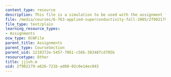 ```yaml
---
content_type: resource
description: This file is a simulation to be used with the assignment file.
file: /media/courses/6-763-applied-superconductivity-fall-2005/2f902179a626721bad8002c0e14ec043_jjivh.m
file_type: text/plain
learning_resource_types:
- Assignments
ocw_type: OCWFile
parent_title: Assignments
parent_type: CourseSection
parent_uid: 1210372e-5457-7061-c56b-38348fcd705b
resourcetype: Other
title: jjivh.m
uid: 2f902179-a626-721b-ad80-02c0e14ec043
---
```

